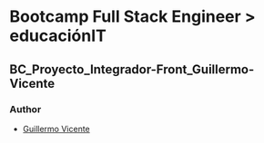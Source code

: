 # Bootcamp Full Stack Engineer > educaciónIT

## BC_Proyecto_Integrador-Front_Guillermo-Vicente

### Author

- [Guillermo Vicente](https://github.com/gvicenteprieto)

